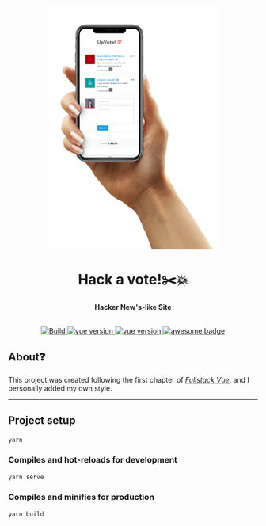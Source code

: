 <div align="center">
  <br>
  <img
    alt="DEV"
    src="mockup.png"
    width=350px
  />
  <h1>Hack a vote!✂️💥</h1>
  <strong>Hacker New's-like Site</strong>
</div>
<br/>
 <p align="center">
  <a href="#">
    <img src="https://circleci.com/gh/martinrey/hack-a-vote/tree/master.svg?style=svg" alt="Build"/>
  </a>
  <a href="https://vuejs.org/">
    <img src="https://img.shields.io/badge/Vue-2.5.17-brightgreen.svg" alt="vue version"/>
  </a>
   <a href="https://bulma.io/">
    <img src="https://img.shields.io/badge/Bulma-0.7.2-blue.svg" alt="vue version"/>
  </a>
  <a href="#">
    <img src="https://cdn.rawgit.com/sindresorhus/awesome/d7305f38d29fed78fa85652e3a63e154dd8e8829/media/badge.svg" alt="awesome badge"/>
  </a>
</div>

## About❓️
This project was created following the first chapter of [_Fullstack Vue_][1], and I personally added my own style.

[1]: https://www.fullstack.io/vue/

<hr>

## Project setup
```
yarn
```

### Compiles and hot-reloads for development
```
yarn serve
```

### Compiles and minifies for production
```
yarn build
```
